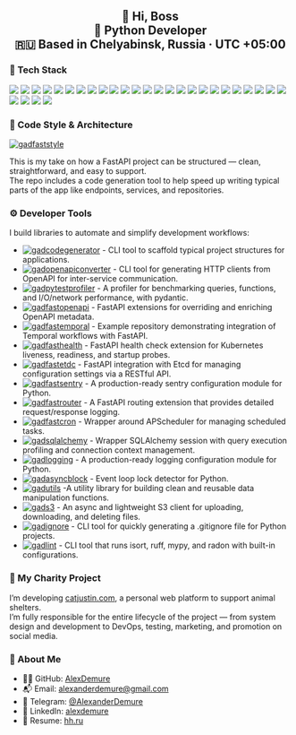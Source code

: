 <h2 align="center">
  <strong>👋 Hi, Boss</strong><br>
  <strong>🐍 Python Developer</strong><br>
  🇷🇺 Based in Chelyabinsk, Russia · UTC +05:00
</h2>

### 🧰 Tech Stack

<p align="left">
  <img src="https://img.shields.io/badge/Web-000?style=for-the-badge&logo=Google-Chrome&logoColor=white"/>
  <img src="https://img.shields.io/badge/Backend-000?style=for-the-badge&logo=serverfault&logoColor=white"/>
  <img src="https://img.shields.io/badge/Python-3776AB?style=for-the-badge&logo=python&logoColor=white"/>
  <img src="https://img.shields.io/badge/FastAPI-009688?style=for-the-badge&logo=fastapi&logoColor=white"/>
  <img src="https://img.shields.io/badge/SQLAlchemy-000000?style=for-the-badge&logo=sqlalchemy&logoColor=white"/>
  <img src="https://img.shields.io/badge/Pydantic-0892d0?style=for-the-badge&logo=pydantic&logoColor=white"/>
  <img src="https://img.shields.io/badge/UV-000?style=for-the-badge&logo=python&logoColor=white"/>
  <img src="https://img.shields.io/badge/Poetry-000?style=for-the-badge&logo=python&logoColor=white"/>
  <img src="https://img.shields.io/badge/PostgreSQL-336791?style=for-the-badge&logo=postgresql&logoColor=white"/>
  <img src="https://img.shields.io/badge/MongoDB-47A248?style=for-the-badge&logo=mongodb&logoColor=white"/>
  <img src="https://img.shields.io/badge/Redis-DC382D?style=for-the-badge&logo=redis&logoColor=white"/>
  <img src="https://img.shields.io/badge/Kafka-231F20?style=for-the-badge&logo=apachekafka&logoColor=white"/>
  <img src="https://img.shields.io/badge/RabbitMQ-FF6600?style=for-the-badge&logo=rabbitmq&logoColor=white"/>
  <img src="https://img.shields.io/badge/ClickHouse-000?style=for-the-badge&logo=clickhouse&logoColor=yellow"/>
  <img src="https://img.shields.io/badge/Docker-2496ED?style=for-the-badge&logo=docker&logoColor=white"/>
  <img src="https://img.shields.io/badge/Kubernetes-326CE5?style=for-the-badge&logo=kubernetes&logoColor=white"/>
  <img src="https://img.shields.io/badge/Git-F05032?style=for-the-badge&logo=git&logoColor=white"/>
  <img src="https://img.shields.io/badge/Sentry-362D59?style=for-the-badge&logo=sentry&logoColor=white"/>
  <img src="https://img.shields.io/badge/Grafana-F46800?style=for-the-badge&logo=grafana&logoColor=white"/>
  <img src="https://img.shields.io/badge/OpenTelemetry-000?style=for-the-badge&logo=opentelemetry&logoColor=white"/>
  <img src="https://img.shields.io/badge/Temporal-000?style=for-the-badge&logo=temporal&logoColor=white"/>
  <img src="https://img.shields.io/badge/React-61DAFB?style=for-the-badge&logo=react&logoColor=black"/>
  <img src="https://img.shields.io/badge/HTML5-E34F26?style=for-the-badge&logo=html5&logoColor=white"/>
  <img src="https://img.shields.io/badge/CSS3-1572B6?style=for-the-badge&logo=css3&logoColor=white"/>
  <img src="https://img.shields.io/badge/JavaScript-F7DF1E?style=for-the-badge&logo=javascript&logoColor=black"/>
  <img src="https://img.shields.io/badge/BPMN-000?style=for-the-badge&logoColor=white"/>
  <img src="https://img.shields.io/badge/Pytest-0A9EDC?style=for-the-badge&logo=pytest&logoColor=white"/>
  <img src="https://img.shields.io/badge/Microservices-000?style=for-the-badge&logo=dapr&logoColor=white"/>
  <img src="https://img.shields.io/badge/Refactoring-000?style=for-the-badge&logo=git&logoColor=white"/>
</p>

### 🧱 Code Style & Architecture

[![gadfaststyle](https://img.shields.io/badge/gadfaststyle-Style%20Guide-blue?style=for-the-badge&logo=fastapi&logoColor=white)](https://github.com/AlexDemure/gadfaststyle)

This is my take on how a FastAPI project can be structured — clean, straightforward, and easy to support.  
The repo includes a code generation tool to help speed up writing typical parts of the app like endpoints, services, and repositories.

### ⚙️ Developer Tools

I build libraries to automate and simplify development workflows:

- [![gadcodegenerator](https://img.shields.io/badge/gadcodegenerator-CLI-blue?logo=github)](https://github.com/AlexDemure/gadcodegenerator) - CLI tool to scaffold typical project structures for applications.
- [![gadopenapiconverter](https://img.shields.io/badge/gadopenapiconverter-CLI-blue?logo=github)](https://github.com/AlexDemure/gadopenapiconverter) - CLI tool for generating HTTP clients from OpenAPI for inter-service communication.
- [![gadpytestprofiler](https://img.shields.io/badge/gadpytestprofiler-Extension-lightgrey?logo=github)](https://github.com/AlexDemure/gadpytestprofiler) - A profiler for benchmarking queries, functions, and I/O/network performance, with pydantic.
- [![gadfastopenapi](https://img.shields.io/badge/gadfastopenapi-Extension-lightgrey?logo=github)](https://github.com/AlexDemure/gadfastopenapi) - FastAPI extensions for overriding and enriching OpenAPI metadata.
- [![gadfastemporal](https://img.shields.io/badge/gadfastemporal-Extension-lightgrey?logo=github)](https://github.com/AlexDemure/gadfastemporal) - Example repository demonstrating integration of Temporal workflows with FastAPI.
- [![gadfasthealth](https://img.shields.io/badge/gadfasthealth-Extension-lightgrey?logo=github)](https://github.com/AlexDemure/gadfasthealth) - FastAPI health check extension for Kubernetes liveness, readiness, and startup probes.
- [![gadfastetdc](https://img.shields.io/badge/gadfastetdc-Extension-lightgrey?logo=github)](https://github.com/AlexDemure/gadfastetdc) - FastAPI integration with Etcd for managing configuration settings via a RESTful API.
- [![gadfastsentry](https://img.shields.io/badge/gadfastsentry-Extension-lightgrey?logo=github)](https://github.com/AlexDemure/gadfastsentry) - A production-ready sentry configuration module for Python.
- [![gadfastrouter](https://img.shields.io/badge/gadfastrouter-Extension-lightgrey?logo=github)](https://github.com/AlexDemure/gadfastrouter) - A FastAPI routing extension that provides detailed request/response logging.
- [![gadfastcron](https://img.shields.io/badge/gadfastcron-Extension-lightgrey?logo=github)](https://github.com/AlexDemure/gadfastcron) - Wrapper around APScheduler for managing scheduled tasks.
- [![gadsqlalchemy](https://img.shields.io/badge/gadsqlalchemy-Extension-lightgrey?logo=github)](https://github.com/AlexDemure/gadsqlalchemy) - Wrapper SQLAlchemy session with query execution profiling and connection context management.
- [![gadlogging](https://img.shields.io/badge/gadlogging-Extension-lightgrey?logo=github)](https://github.com/AlexDemure/gadlogging) - A production-ready logging configuration module for Python.
- [![gadasyncblock](https://img.shields.io/badge/gadasyncblock-Extension-lightgrey?logo=github)](https://github.com/AlexDemure/gadasyncblock) - Event loop lock detector for Python.
- [![gadutils](https://img.shields.io/badge/gadutils-Extension-lightgrey?logo=github)](https://github.com/AlexDemure/gadutils) -A utility library for building clean and reusable data manipulation functions.
- [![gads3](https://img.shields.io/badge/gads3-Extension-lightgrey?logo=github)](https://github.com/AlexDemure/gads3) - An async and lightweight S3 client for uploading, downloading, and deleting files.
- [![gadignore](https://img.shields.io/badge/gadignore-CLI-blue?logo=github)](https://github.com/AlexDemure/gadignore) - CLI tool for quickly generating a .gitignore file for Python projects.
- [![gadlint](https://img.shields.io/badge/gadlint-CLI-blue?logo=github)](https://github.com/AlexDemure/gadlint) - CLI tool that runs isort, ruff, mypy, and radon with built-in configurations.

### 🐾 My Charity Project

I’m developing [catjustin.com](https://catjustin.com), a personal web platform to support animal shelters.  
I’m fully responsible for the entire lifecycle of the project — from system design and development to DevOps, testing, marketing, and promotion on social media.

### 👤 About Me

- 👨‍💻 GitHub: [AlexDemure](https://github.com/AlexDemure)
- 📬 Email: [alexanderdemure@gmail.com](mailto:alexanderdemure@gmail.com)
- 💬 Telegram: [@AlexanderDemure](https://t.me/AlexanderDemure)
- 🔗 LinkedIn: [alexdemure](https://www.linkedin.com/in/alexdemure/)
- 📄 Resume: [hh.ru](https://chelyabinsk.hh.ru/applicant/resumes/view?resume=15cd08aaff06be1afc0039ed1f74616a67346f)


